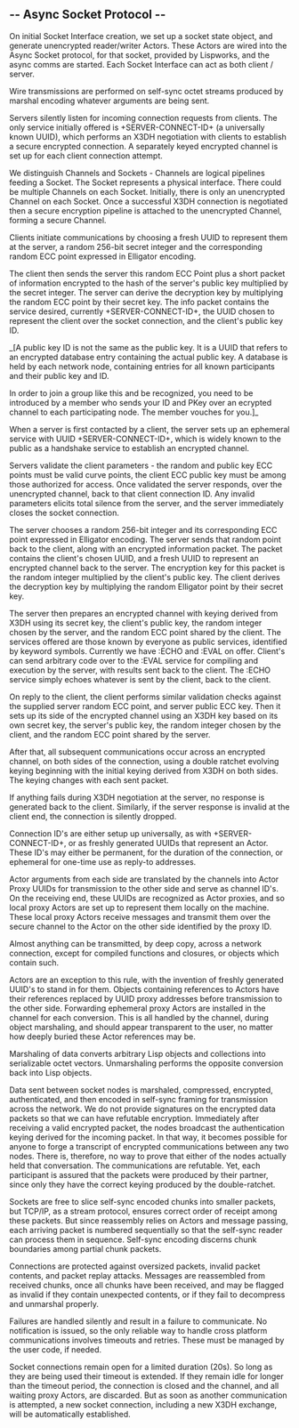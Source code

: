 -- Async Socket Protocol --
---
On initial Socket Interface creation, we set up a socket state object, and generate unencrypted reader/writer Actors.
These Actors are wired into the Async Socket protocol, for that socket, provided by Lispworks, and the async comms are
started. Each Socket Interface can act as both client / server.

Wire transmissions are performed on self-sync octet streams produced by marshal encoding whatever arguments are being
sent.

Servers silently listen for incoming connection requests from clients.  The only service initially offered is
+SERVER-CONNECT-ID+ (a universally known UUID), which performs an X3DH negotiation with clients to establish a secure
encrypted connection. A separately keyed encrypted channel is set up for each client connection attempt.

We distinguish Channels and Sockets - Channels are logical pipelines feeding a Socket. The Socket represents a physical
interface. There could be multiple Channels on each Socket. Initially, there is only an unencrypted Channel on each
Socket. Once a successful X3DH connection is negotiated then a secure encryption pipeline is attached to the unencrypted
Channel, forming a secure Channel.

Clients initiate communications by choosing a fresh UUID to represent them at the server, a
random 256-bit secret integer and the corresponding random ECC point expressed in Elligator encoding.

The client then sends the server this random ECC Point plus a short packet of information encrypted to the hash of the server's
public key multiplied by the secret integer. The server can derive the decryption key by multiplying the random ECC point
by their secret key. The info packet contains the service desired, currently +SERVER-CONNECT-ID+, 
the UUID chosen to represent the client over the socket connection, and the client's public key ID.

_[A public key ID is not the same as the public key. It is a UUID that refers to an encrypted database entry containing the actual
public key. A database is held by each network node, containing entries for all known participants and their public key
and ID.

In order to join a group like this and be recognized, you need to be introduced by a member who sends your ID and PKey
over an ecrypted channel to each participating node. The member vouches for you.]_

When a server is first contacted by a client, the server sets up an ephemeral service with UUID +SERVER-CONNECT-ID+, which is
widely known to the public as a handshake service to establish an encrypted channel.

Servers validate the client parameters - the random and public key ECC points must be valid curve points, the client ECC public
key must be among those authorized for access. Once validated the server responds, over the unencrypted channel, back to that
client connection ID. Any invalid parameters elicits total silence from the server, and the server immediately closes the socket connection.

The server chooses a random 256-bit integer and its corresponding ECC point expressed in Elligator 
encoding. The server sends that random point back to the client, along with an encrypted information packet. The packet
contains the client's chosen UUID, and a fresh UUID to represent an encrypted channel back to the server. The encryption
key for this packet is the random integer multiplied by the client's public key. The client derives the decryption key by
multiplying the random Elligator point by their secret key.

The server then prepares an encrypted channel with keying derived from X3DH using its secret key, the client's public key, 
the random integer chosen by the server, and the random ECC point shared by the client. The services offered are those known
by everyone as public services, identified by keyword symbols. Currently we have :ECHO and :EVAL on offer. Client's can send arbitrary code
over to the :EVAL service for compiling and execution by the server, with results sent back to the client. The :ECHO service simply echoes
whatever is sent by the client, back to the client.

On reply to the client, the client performs similar validation checks against the supplied server random ECC point, and
server public ECC key. Then it sets up its side of the encrypted channel using an X3DH key based on its own secret key, 
the server's public key, the random integer chosen by the client, and the random ECC point shared by the server.

After that, all subsequent communications occur across an encrypted channel, on both sides of the connection, 
using a double ratchet evolving keying beginning with the initial keying derived from X3DH on both sides. The keying changes
with each sent packet.

If anything fails during X3DH negotiation at the server, no response is generated back to the client. Similarly, if the
server response is invalid at the client end, the connection is silently dropped.

Connection ID's are either setup up universally, as with +SERVER-CONNECT-ID+, or as freshly generated UUIDs that
represent an Actor. These ID's may either be permanent, for the duration of the connection, or ephemeral for one-time use
as reply-to addresses.

Actor arguments from each side are translated by the channels into Actor Proxy UUIDs for transmission to the other side
and serve as channel ID's. On the receiving end, these UUIDs are recognized as Actor proxies, and so local proxy Actors
are set up to represent them locally on the machine. These local proxy Actors receive messages and transmit them over the
secure channel to the Actor on the other side identified by the proxy ID.

Almost anything can be transmitted, by deep copy, across a network connection, except for compiled functions and
closures, or objects which contain such.

Actors are an exception to this rule, with the invention of freshly generated UUID's to stand in for them. Objects
containing references to Actors have their references replaced by UUID proxy addresses before transmission to the other
side. Forwarding ephemeral proxy Actors are installed in the channel for each conversion. This is all handled by the
channel, during object marshaling, and should appear transparent to the user, no matter how deeply buried these Actor
references may be.

Marshaling of data converts arbitrary Lisp objects and collections into serializable octet vectors. Unmarshaling performs
the opposite conversion back into Lisp objects.

Data sent between socket nodes is marshaled, compressed, encrypted, authenticated, and then encoded in self-sync framing 
for transmission across the network. We do not provide signatures on the encrypted data packets so that we can have refutable 
encryption. Immediately after receiving a valid encrypted packet, the nodes broadcast the authentication keying derived for the 
incoming packet. In that way, it becomes possible for anyone to forge a transcript of encrypted communications between any two nodes.
There is, therefore, no way to prove that either of the nodes actually held that conversation. The communications are refutable. 
Yet, each participant is assured that the packets were produced by their partner, since only they have the correct keying 
produced by the double-ratchet.

Sockets are free to slice self-sync encoded chunks into smaller packets, but TCP/IP, as a stream protocol, ensures
correct order of receipt among these packets. But since reassembly relies on Actors and message passing, each arriving
packet is numbered sequentially so that the self-sync reader can process them in sequence. Self-sync encoding discerns
chunk boundaries among partial chunk packets.

Connections are protected against oversized packets, invalid packet contents, and packet replay attacks.
Messages are reassembled from received chunks, once all chunks have been received, and may be flagged as invalid
if they contain unexpected contents, or if they fail to decompress and unmarshal properly.

Failures are handled silently and result in a failure to communicate.  No notification is issued, so the only reliable
way to handle cross platform communications involves timeouts and retries. These must be managed by the user code, if
needed.

Socket connections remain open for a limited duration (20s). So long as they are being used their timeout is extended. If
they remain idle for longer than the timeout period, the connection is closed and the channel, and all waiting proxy
Actors, are discarded. But as soon as another communication is attempted, a new socket connection, including a new X3DH
exchange, will be automatically established.



